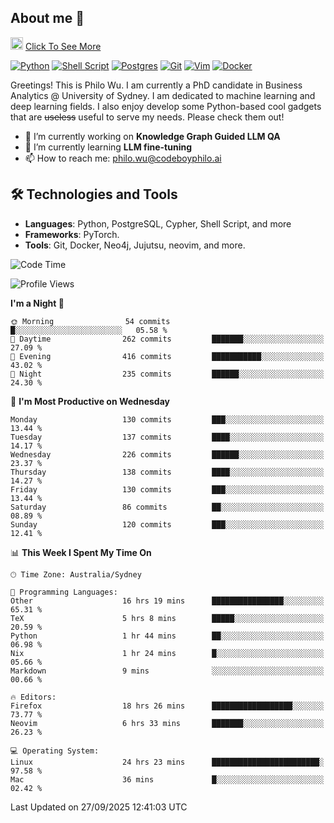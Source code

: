 ## About me 🤗

<a href="#"><img src="https://media.giphy.com/media/hvRJCLFzcasrR4ia7z/giphy.gif" width="20px" height="20px"></a> [Click To See More](https://codeboyphilo.github.io)

[![Python](https://img.shields.io/badge/python-3670A0?style=for-the-badge&logo=python&logoColor=ffdd54)](#)
[![Shell Script](https://img.shields.io/badge/shell_script-%23121011.svg?style=for-the-badge&logo=gnu-bash&logoColor=white)](#)
[![Postgres](https://img.shields.io/badge/postgres-%23316192.svg?style=for-the-badge&logo=postgresql&logoColor=white)](#)
[![Git](https://img.shields.io/badge/git-%23F05033.svg?style=for-the-badge&logo=git&logoColor=white)](#)
[![Vim](https://img.shields.io/badge/VIM-%2311AB00.svg?style=for-the-badge&logo=vim&logoColor=white)](#)
[![Docker](https://img.shields.io/badge/docker-%230db7ed.svg?style=for-the-badge&logo=docker&logoColor=white)](#)

Greetings! This is Philo Wu. I am currently a PhD candidate in Business Analytics \@ University of Sydney. I am dedicated to machine learning and deep learning fields. I also enjoy develop some Python-based cool gadgets that are ~~useless~~ useful to serve my needs. Please check them out!

- 🔭 I’m currently working on **Knowledge Graph Guided LLM QA**
- 🌱 I’m currently learning **LLM fine-tuning**
- 📫 How to reach me: philo.wu@codeboyphilo.ai

## 🛠 Technologies and Tools
- **Languages**: Python, PostgreSQL, Cypher, Shell Script, and more
- **Frameworks**: PyTorch.
- **Tools**: Git, Docker, Neo4j, Jujutsu, neovim, and more.

<!--START_SECTION:waka-->
![Code Time](http://img.shields.io/badge/Code%20Time-1%2C156%20hrs%2027%20mins-blue)

![Profile Views](http://img.shields.io/badge/Profile%20Views-0-blue)

**I'm a Night 🦉** 

```text
🌞 Morning                54 commits          █░░░░░░░░░░░░░░░░░░░░░░░░   05.58 % 
🌆 Daytime                262 commits         ███████░░░░░░░░░░░░░░░░░░   27.09 % 
🌃 Evening                416 commits         ███████████░░░░░░░░░░░░░░   43.02 % 
🌙 Night                  235 commits         ██████░░░░░░░░░░░░░░░░░░░   24.30 % 
```
📅 **I'm Most Productive on Wednesday** 

```text
Monday                   130 commits         ███░░░░░░░░░░░░░░░░░░░░░░   13.44 % 
Tuesday                  137 commits         ████░░░░░░░░░░░░░░░░░░░░░   14.17 % 
Wednesday                226 commits         ██████░░░░░░░░░░░░░░░░░░░   23.37 % 
Thursday                 138 commits         ████░░░░░░░░░░░░░░░░░░░░░   14.27 % 
Friday                   130 commits         ███░░░░░░░░░░░░░░░░░░░░░░   13.44 % 
Saturday                 86 commits          ██░░░░░░░░░░░░░░░░░░░░░░░   08.89 % 
Sunday                   120 commits         ███░░░░░░░░░░░░░░░░░░░░░░   12.41 % 
```


📊 **This Week I Spent My Time On** 

```text
🕑︎ Time Zone: Australia/Sydney

💬 Programming Languages: 
Other                    16 hrs 19 mins      ████████████████░░░░░░░░░   65.31 % 
TeX                      5 hrs 8 mins        █████░░░░░░░░░░░░░░░░░░░░   20.59 % 
Python                   1 hr 44 mins        ██░░░░░░░░░░░░░░░░░░░░░░░   06.98 % 
Nix                      1 hr 24 mins        █░░░░░░░░░░░░░░░░░░░░░░░░   05.66 % 
Markdown                 9 mins              ░░░░░░░░░░░░░░░░░░░░░░░░░   00.66 % 

🔥 Editors: 
Firefox                  18 hrs 26 mins      ██████████████████░░░░░░░   73.77 % 
Neovim                   6 hrs 33 mins       ███████░░░░░░░░░░░░░░░░░░   26.23 % 

💻 Operating System: 
Linux                    24 hrs 23 mins      ████████████████████████░   97.58 % 
Mac                      36 mins             █░░░░░░░░░░░░░░░░░░░░░░░░   02.42 % 
```


 Last Updated on 27/09/2025 12:41:03 UTC
<!--END_SECTION:waka-->
